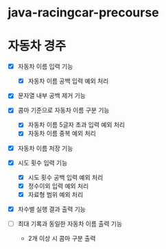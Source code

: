 # java-racingcar-precourse
# 자동차 경주
- [x] 자동차 이름 입력 기능
  - [x] 자동차 이름 공백 입력 예외 처리
- [x] 문자열 내부 공백 제거 기능
- [x] 콤마 기준으로 자동차 이름 구분 기능
  - [x] 자동차 이름 5글자 초과 입력 예외 처리
  - [x] 자동차 이름 중복 예외 처리
- [x] 자동차 이름 저장 기능

- [x] 시도 횟수 입력 기능
  - [x] 시도 횟수 공백 입력 예외 처리
  - [x] 정수이외 입력 예외 처리
  - [x] 자료형 범위 예외 처리

- [x] 차수별 실행 결과 출력 기능

- [ ] 최대 기록과 동일한 자동차 이름 출력 기능
  * 2개 이상 시 콤마 구분 출력